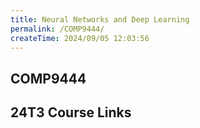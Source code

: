 ```yaml
---
title: Neural Networks and Deep Learning
permalink: /COMP9444/
createTime: 2024/09/05 12:03:56
---
```


<script setup>
import unswUpdating from '@unswUpdating'
</script>

<div class="hao-card card-title">

## COMP9444 <unswUpdating />

<p>
<HButton icon='mdi:lecture' title='Lecture' src='Lecture/'/>
<HButton alt icon='mdi:book-open' title='Ed Lessons' src='Ed/'/>
</p>

</div>

<div class="how_qb">

## 24T3 Course Links

<p>
<HButton img='/webcms3.ico' title='WebCMS3' src='https://webcms3.cse.unsw.edu.au/COMP9444/24T3/'/>

<HButton alt img='/webcms3.ico' title='Lectures' src='https://webcms3.cse.unsw.edu.au/COMP9444/24T3/resources/101807'/>
</p>


<p>
<HButton img='/icon/edstemstrfavicon-64x64.e314354e.png' title='Forum' src='https://edstem.org/au/courses/18763/discussion/'/>
</p>

<p>
<HButton alt icon='ph:video' title='Lecture Recordings (Tuesday)' src='https://moodle.telt.unsw.edu.au/mod/lti/launch.php?id=6874396&triggerview=0'/>

<HButton alt icon='ph:video' title='Lecture Recordings (Thursday)' src='https://moodle.telt.unsw.edu.au/mod/lti/launch.php?id=6874396&triggerview=0'/>
</p>



<p>
<HButton icon='devicon:moodle' title='Moodle' src='https://moodle.telt.unsw.edu.au/course/view.php?id=86736'/>
</p>

</div>